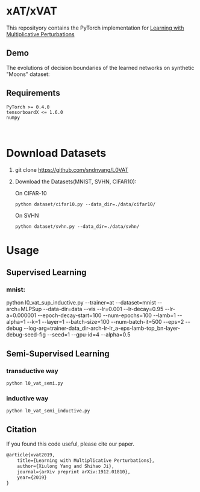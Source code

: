 # xAT/xVAT

This reposityory contains the PyTorch implementation for [Learning with Multiplicative Perturbations](https://arxiv.org/abs/1912.01810)



## Demo

The evolutions of decision boundaries of the learned networks on synthetic "Moons" dataset:





## Requirements

    PyTorch >= 0.4.0
    tensorboardX <= 1.6.0
    numpy


​    
# Download Datasets

1. git clone https://github.com/sndnyang/L0VAT 

2. Download the Datasets(MNIST, SVHN, CIFAR10):
   
   On CIFAR-10
   
   ```
   python dataset/cifar10.py --data_dir=./data/cifar10/
   ```
   
   On SVHN
   
   ```
   python dataset/svhn.py --data_dir=./data/svhn/
   ```
# Usage

## Supervised Learning

### mnist:

python l0_vat_sup_inductive.py --trainer=at --dataset=mnist --arch=MLPSup --data-dir=data --vis --lr=0.001 --lr-decay=0.95 --lr-a=0.000001 --epoch-decay-start=100 --num-epochs=100 --lamb=1  --alpha=1 --k=1 --layer=1 --batch-size=100 --num-batch-it=500 --eps=2 --debug --log-arg=trainer-data_dir-arch-lr-lr_a-eps-lamb-top_bn-layer-debug-seed-fig --seed=1 --gpu-id=4 --alpha=0.5



## Semi-Supervised Learning


### transductive way

    python l0_vat_semi.py

### inductive way

    python l0_vat_semi_inductive.py



## Citation

If you found this code useful, please cite our paper.

```latex
@article{xvat2019,
	title={Learning with Multiplicative Perturbations},
	author={Xiulong Yang and Shihao Ji},
	journal={arXiv preprint arXiv:1912.01810},
	year={2019}
}
```

